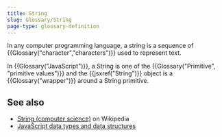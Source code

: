 ```yaml
---
title: String
slug: Glossary/String
page-type: glossary-definition
---
```




In any computer programming language, a string is a sequence of {{Glossary("character","characters")}} used to represent text.

In {{Glossary("JavaScript")}}, a String is one of the {{Glossary("Primitive", "primitive values")}} and the {{jsxref("String")}} object is a {{Glossary("wrapper")}} around a String primitive.

## See also

- [String (computer science)](<https://en.wikipedia.org/wiki/String_(computer_science)>) on Wikipedia
- [JavaScript data types and data structures](/Web/JavaScript/Data_structures#string_type)
